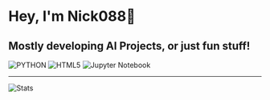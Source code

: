 # Hey, I'm Nick088👋

## Mostly developing AI Projects, or just fun stuff!

<!--programming languages-->
![PYTHON](https://img.shields.io/badge/Python-3776AB?logo=python&logoColor=white&style=for-the-badge)
![HTML5](https://img.shields.io/badge/html5-E34F26?style=for-the-badge&logo=html5&logoColor=E34F26&labelColor=white&color=orange)
![Jupyter Notebook](https://img.shields.io/badge/Jupyter_Notebook-F37626?style=for-the-badge&logo=jupyter&logoColor=F37626&labelColor=white&color=F37626)

---
![Stats](https://github-readme-stats.vercel.app/api?username=Nick088Official&show_icons=true&theme=cobalt2)
